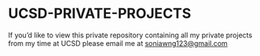 # UCSD-PRIVATE-PROJECTS
If you’d like to view this private repository containing all my private projects from my time at UCSD please email me at soniawng123@gmail.com

